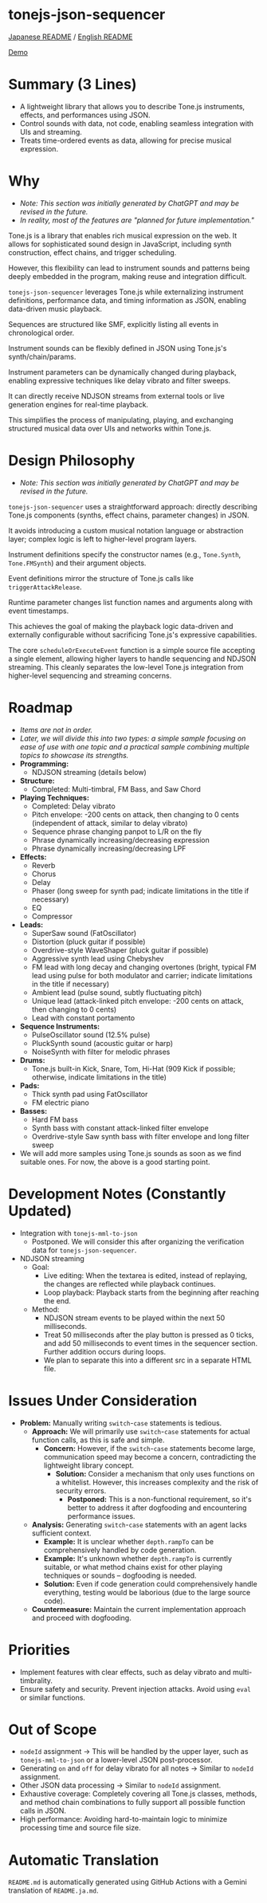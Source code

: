 # tonejs-json-sequencer

[Japanese README](README.ja.md) / [English README](README.md)

[Demo](https://cat2151.github.io/tonejs-json-sequencer/src/index.html)

# Summary (3 Lines)

- A lightweight library that allows you to describe Tone.js instruments, effects, and performances using JSON.
- Control sounds with data, not code, enabling seamless integration with UIs and streaming.
-  Treats time-ordered events as data, allowing for precise musical expression.


# Why

- *Note: This section was initially generated by ChatGPT and may be revised in the future.*
- *In reality, most of the features are "planned for future implementation."*

Tone.js is a library that enables rich musical expression on the web.  It allows for sophisticated sound design in JavaScript, including synth construction, effect chains, and trigger scheduling.

However, this flexibility can lead to instrument sounds and patterns being deeply embedded in the program, making reuse and integration difficult.

`tonejs-json-sequencer` leverages Tone.js while externalizing instrument definitions, performance data, and timing information as JSON, enabling data-driven music playback.

Sequences are structured like SMF, explicitly listing all events in chronological order.

Instrument sounds can be flexibly defined in JSON using Tone.js's synth/chain/params.

Instrument parameters can be dynamically changed during playback, enabling expressive techniques like delay vibrato and filter sweeps.

It can directly receive NDJSON streams from external tools or live generation engines for real-time playback.

This simplifies the process of manipulating, playing, and exchanging structured musical data over UIs and networks within Tone.js.

# Design Philosophy

- *Note: This section was initially generated by ChatGPT and may be revised in the future.*

`tonejs-json-sequencer` uses a straightforward approach:  directly describing Tone.js components (synths, effect chains, parameter changes) in JSON.

It avoids introducing a custom musical notation language or abstraction layer; complex logic is left to higher-level program layers.

Instrument definitions specify the constructor names (e.g., `Tone.Synth`, `Tone.FMSynth`) and their argument objects.

Event definitions mirror the structure of Tone.js calls like `triggerAttackRelease`.

Runtime parameter changes list function names and arguments along with event timestamps.

This achieves the goal of making the playback logic data-driven and externally configurable without sacrificing Tone.js's expressive capabilities.

The core `scheduleOrExecuteEvent` function is a simple source file accepting a single element, allowing higher layers to handle sequencing and NDJSON streaming.  This cleanly separates the low-level Tone.js integration from higher-level sequencing and streaming concerns.

# Roadmap

- *Items are not in order.*
- *Later, we will divide this into two types: a simple sample focusing on ease of use with one topic and a practical sample combining multiple topics to showcase its strengths.*
- **Programming:**
  - NDJSON streaming (details below)
- **Structure:**
  - Completed: Multi-timbral, FM Bass, and Saw Chord
- **Playing Techniques:**
  - Completed: Delay vibrato
  - Pitch envelope: -200 cents on attack, then changing to 0 cents (independent of attack, similar to delay vibrato)
  - Sequence phrase changing panpot to L/R on the fly
  - Phrase dynamically increasing/decreasing expression
  - Phrase dynamically increasing/decreasing LPF
- **Effects:**
  - Reverb
  - Chorus
  - Delay
  - Phaser (long sweep for synth pad; indicate limitations in the title if necessary)
  - EQ
  - Compressor
- **Leads:**
  - SuperSaw sound (FatOscillator)
  - Distortion (pluck guitar if possible)
  - Overdrive-style WaveShaper (pluck guitar if possible)
  - Aggressive synth lead using Chebyshev
  - FM lead with long decay and changing overtones (bright, typical FM lead using pulse for both modulator and carrier; indicate limitations in the title if necessary)
  - Ambient lead (pulse sound, subtly fluctuating pitch)
  - Unique lead (attack-linked pitch envelope: -200 cents on attack, then changing to 0 cents)
  - Lead with constant portamento
- **Sequence Instruments:**
  - PulseOscillator sound (12.5% pulse)
  - PluckSynth sound (acoustic guitar or harp)
  - NoiseSynth with filter for melodic phrases
- **Drums:**
  - Tone.js built-in Kick, Snare, Tom, Hi-Hat (909 Kick if possible; otherwise, indicate limitations in the title)
- **Pads:**
  - Thick synth pad using FatOscillator
  - FM electric piano
- **Basses:**
  - Hard FM bass
  - Synth bass with constant attack-linked filter envelope
  - Overdrive-style Saw synth bass with filter envelope and long filter sweep
- We will add more samples using Tone.js sounds as soon as we find suitable ones.  For now, the above is a good starting point.

# Development Notes (Constantly Updated)

- Integration with `tonejs-mml-to-json`
  - Postponed.  We will consider this after organizing the verification data for `tonejs-json-sequencer`.
- NDJSON streaming
  - Goal:
    - Live editing:  When the textarea is edited, instead of replaying, the changes are reflected while playback continues.
    - Loop playback: Playback starts from the beginning after reaching the end.
  - Method:
    - NDJSON stream events to be played within the next 50 milliseconds.
    - Treat 50 milliseconds after the play button is pressed as 0 ticks, and add 50 milliseconds to event times in the sequencer section.  Further addition occurs during loops.
    - We plan to separate this into a different src in a separate HTML file.

# Issues Under Consideration

- **Problem:** Manually writing `switch`-`case` statements is tedious.
  - **Approach:** We will primarily use `switch`-`case` statements for actual function calls, as this is safe and simple.
    - **Concern:** However, if the `switch`-`case` statements become large, communication speed may become a concern, contradicting the lightweight library concept.
      - **Solution:**  Consider a mechanism that only uses functions on a whitelist.  However, this increases complexity and the risk of security errors.
        - **Postponed:** This is a non-functional requirement, so it's better to address it after dogfooding and encountering performance issues.
  - **Analysis:** Generating `switch`-`case` statements with an agent lacks sufficient context.
    - **Example:** It is unclear whether `depth.rampTo` can be comprehensively handled by code generation.
    - **Example:** It's unknown whether `depth.rampTo` is currently suitable, or what method chains exist for other playing techniques or sounds – dogfooding is needed.
    - **Solution:** Even if code generation could comprehensively handle everything, testing would be laborious (due to the large source code).
  - **Countermeasure:** Maintain the current implementation approach and proceed with dogfooding.

# Priorities

- Implement features with clear effects, such as delay vibrato and multi-timbrality.
- Ensure safety and security. Prevent injection attacks. Avoid using `eval` or similar functions.

# Out of Scope

- `nodeId` assignment → This will be handled by the upper layer, such as `tonejs-mml-to-json` or a lower-level JSON post-processor.
- Generating `on` and `off` for delay vibrato for all notes → Similar to `nodeId` assignment.
- Other JSON data processing → Similar to `nodeId` assignment.
- Exhaustive coverage:  Completely covering all Tone.js classes, methods, and method chain combinations to fully support all possible function calls in JSON.
- High performance:  Avoiding hard-to-maintain logic to minimize processing time and source file size.


# Automatic Translation

`README.md` is automatically generated using GitHub Actions with a Gemini translation of `README.ja.md`.
